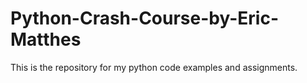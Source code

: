 # Python-Crash-Course-by-Eric-Matthes
This is the repository for my python code examples and assignments.
